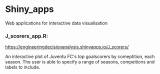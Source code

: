 # Shiny_apps
Web applications for interactive data visualisation

### J_scorers_app.R:

https://engineeringdecisionanalysis.shinyapps.io/J_scorers/

An interactive plot of Juventu FC's top goalscorers by comeptition, each season. The user is able to specify a range of seasons, compeitions and labels to include.
